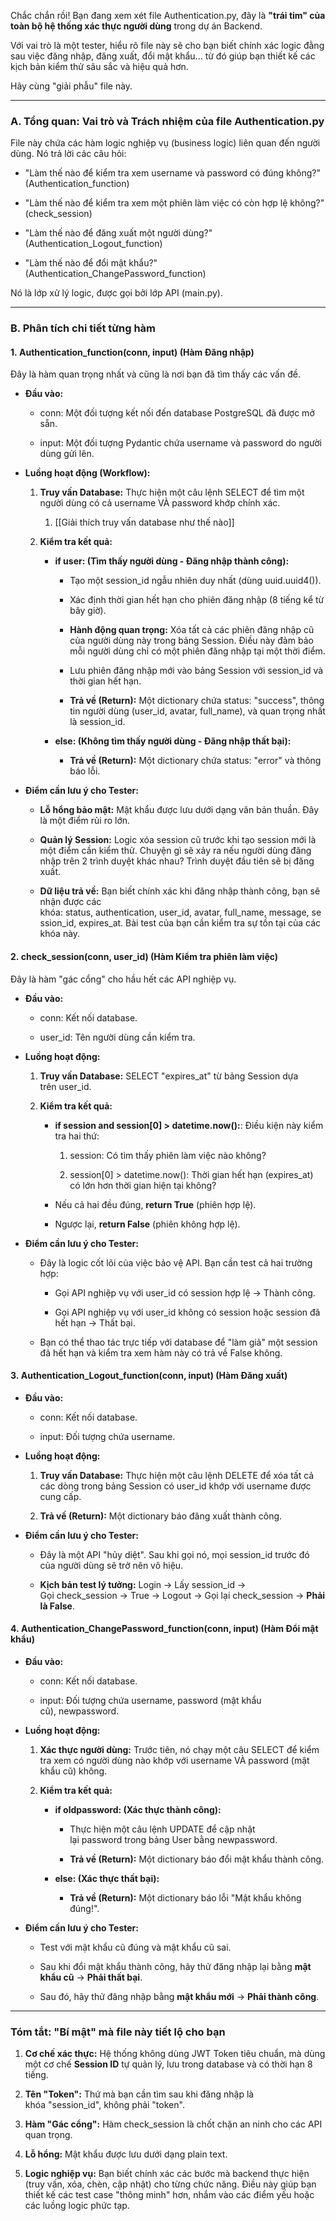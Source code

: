 Chắc chắn rồi! Bạn đang xem xét file Authentication.py, đây là **"trái tim" của toàn bộ hệ thống xác thực người dùng** trong dự án Backend.

Với vai trò là một tester, hiểu rõ file này sẽ cho bạn biết chính xác logic đằng sau việc đăng nhập, đăng xuất, đổi mật khẩu... từ đó giúp bạn thiết kế các kịch bản kiểm thử sâu sắc và hiệu quả hơn.

Hãy cùng "giải phẫu" file này.

---

### **A. Tổng quan: Vai trò và Trách nhiệm của file Authentication.py**

File này chứa các hàm logic nghiệp vụ (business logic) liên quan đến người dùng. Nó trả lời các câu hỏi:

- "Làm thế nào để kiểm tra xem username và password có đúng không?" (Authentication_function)
    
- "Làm thế nào để kiểm tra xem một phiên làm việc có còn hợp lệ không?" (check_session)
    
- "Làm thế nào để đăng xuất một người dùng?" (Authentication_Logout_function)
    
- "Làm thế nào để đổi mật khẩu?" (Authentication_ChangePassword_function)
    

Nó là lớp xử lý logic, được gọi bởi lớp API (main.py).

---

### **B. Phân tích chi tiết từng hàm**

#### **1. Authentication_function(conn, input) (Hàm Đăng nhập)**

Đây là hàm quan trọng nhất và cũng là nơi bạn đã tìm thấy các vấn đề.

- **Đầu vào:**
    
    - conn: Một đối tượng kết nối đến database PostgreSQL đã được mở sẵn.
        
    - input: Một đối tượng Pydantic chứa username và password do người dùng gửi lên.
        
- **Luồng hoạt động (Workflow):**
    
    1. **Truy vấn Database:** Thực hiện một câu lệnh SELECT để tìm một người dùng có cả username VÀ password khớp chính xác.
	    1. [[Giải thích truy vấn database như thế nào]]
        
    2. **Kiểm tra kết quả:**
        
        - **if user: (Tìm thấy người dùng - Đăng nhập thành công):**
            
            - Tạo một session_id ngẫu nhiên duy nhất (dùng uuid.uuid4()).
                
            - Xác định thời gian hết hạn cho phiên đăng nhập (8 tiếng kể từ bây giờ).
                
            - **Hành động quan trọng:** Xóa tất cả các phiên đăng nhập cũ của người dùng này trong bảng Session. Điều này đảm bảo mỗi người dùng chỉ có một phiên đăng nhập tại một thời điểm.
                
            - Lưu phiên đăng nhập mới vào bảng Session với session_id và thời gian hết hạn.
                
            - **Trả về (Return):** Một dictionary chứa status: "success", thông tin người dùng (user_id, avatar, full_name), và quan trọng nhất là session_id.
                
        - **else: (Không tìm thấy người dùng - Đăng nhập thất bại):**
            
            - **Trả về (Return):** Một dictionary chứa status: "error" và thông báo lỗi.
                
- **Điểm cần lưu ý cho Tester:**
    
    - **Lỗ hổng bảo mật:** Mật khẩu được lưu dưới dạng văn bản thuần. Đây là một điểm rủi ro lớn.
        
    - **Quản lý Session:** Logic xóa session cũ trước khi tạo session mới là một điểm cần kiểm thử. Chuyện gì sẽ xảy ra nếu người dùng đăng nhập trên 2 trình duyệt khác nhau? Trình duyệt đầu tiên sẽ bị đăng xuất.
        
    - **Dữ liệu trả về:** Bạn biết chính xác khi đăng nhập thành công, bạn sẽ nhận được các khóa: status, authentication, user_id, avatar, full_name, message, session_id, expires_at. Bài test của bạn cần kiểm tra sự tồn tại của các khóa này.
        

#### **2. check_session(conn, user_id) (Hàm Kiểm tra phiên làm việc)**

Đây là hàm "gác cổng" cho hầu hết các API nghiệp vụ.

- **Đầu vào:**
    
    - conn: Kết nối database.
        
    - user_id: Tên người dùng cần kiểm tra.
        
- **Luồng hoạt động:**
    
    1. **Truy vấn Database:** SELECT "expires_at" từ bảng Session dựa trên user_id.
        
    2. **Kiểm tra kết quả:**
        
        - **if session and session[0] > datetime.now():**: Điều kiện này kiểm tra hai thứ:
            
            1. session: Có tìm thấy phiên làm việc nào không?
                
            2. session[0] > datetime.now(): Thời gian hết hạn (expires_at) có lớn hơn thời gian hiện tại không?
                
        - Nếu cả hai đều đúng, **return True** (phiên hợp lệ).
            
        - Ngược lại, **return False** (phiên không hợp lệ).
            
- **Điểm cần lưu ý cho Tester:**
    
    - Đây là logic cốt lõi của việc bảo vệ API. Bạn cần test cả hai trường hợp:
        
        - Gọi API nghiệp vụ với user_id có session hợp lệ -> Thành công.
            
        - Gọi API nghiệp vụ với user_id không có session hoặc session đã hết hạn -> Thất bại.
            
    - Bạn có thể thao tác trực tiếp với database để "làm giả" một session đã hết hạn và kiểm tra xem hàm này có trả về False không.
        

#### **3. Authentication_Logout_function(conn, input) (Hàm Đăng xuất)**

- **Đầu vào:**
    
    - conn: Kết nối database.
        
    - input: Đối tượng chứa username.
        
- **Luồng hoạt động:**
    
    1. **Truy vấn Database:** Thực hiện một câu lệnh DELETE để xóa tất cả các dòng trong bảng Session có user_id khớp với username được cung cấp.
        
    2. **Trả về (Return):** Một dictionary báo đăng xuất thành công.
        
- **Điểm cần lưu ý cho Tester:**
    
    - Đây là một API "hủy diệt". Sau khi gọi nó, mọi session_id trước đó của người dùng sẽ trở nên vô hiệu.
        
    - **Kịch bản test lý tưởng:** Login -> Lấy session_id -> Gọi check_session -> True -> Logout -> Gọi lại check_session -> **Phải là False**.
        

#### **4. Authentication_ChangePassword_function(conn, input) (Hàm Đổi mật khẩu)**

- **Đầu vào:**
    
    - conn: Kết nối database.
        
    - input: Đối tượng chứa username, password (mật khẩu cũ), newpassword.
        
- **Luồng hoạt động:**
    
    1. **Xác thực người dùng:** Trước tiên, nó chạy một câu SELECT để kiểm tra xem có người dùng nào khớp với username VÀ password (mật khẩu cũ) không.
        
    2. **Kiểm tra kết quả:**
        
        - **if oldpassword: (Xác thực thành công):**
            
            - Thực hiện một câu lệnh UPDATE để cập nhật lại password trong bảng User bằng newpassword.
                
            - **Trả về (Return):** Một dictionary báo đổi mật khẩu thành công.
                
        - **else: (Xác thực thất bại):**
            
            - **Trả về (Return):** Một dictionary báo lỗi "Mật khẩu không đúng!".
                
- **Điểm cần lưu ý cho Tester:**
    
    - Test với mật khẩu cũ đúng và mật khẩu cũ sai.
        
    - Sau khi đổi mật khẩu thành công, hãy thử đăng nhập lại bằng **mật khẩu cũ** -> **Phải thất bại**.
        
    - Sau đó, hãy thử đăng nhập bằng **mật khẩu mới** -> **Phải thành công**.
        

---

### **Tóm tắt: "Bí mật" mà file này tiết lộ cho bạn**

1. **Cơ chế xác thực:** Hệ thống không dùng JWT Token tiêu chuẩn, mà dùng một cơ chế **Session ID** tự quản lý, lưu trong database và có thời hạn 8 tiếng.
    
2. **Tên "Token":** Thứ mà bạn cần tìm sau khi đăng nhập là khóa "session_id", không phải "token".
    
3. **Hàm "Gác cổng":** Hàm check_session là chốt chặn an ninh cho các API quan trọng.
    
4. **Lỗ hổng:** Mật khẩu được lưu dưới dạng plain text.
    
5. **Logic nghiệp vụ:** Bạn biết chính xác các bước mà backend thực hiện (truy vấn, xóa, chèn, cập nhật) cho từng chức năng. Điều này giúp bạn thiết kế các test case "thông minh" hơn, nhắm vào các điểm yếu hoặc các luồng logic phức tạp.